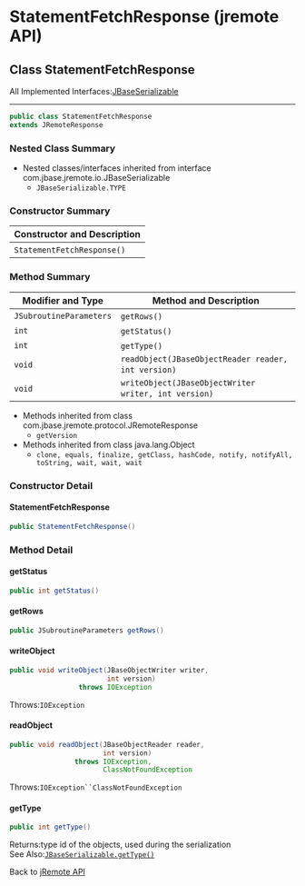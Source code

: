 # StatementFetchResponse (jremote API)

<PageHeader />

## Class StatementFetchResponse

All Implemented Interfaces:[JBaseSerializable](./../../io/jbaseserializable-(jremote-api) "interface in com.jbase.jremote.io")

* * *

```java
public class StatementFetchResponse
extends JRemoteResponse
```

### Nested Class Summary

- Nested classes/interfaces inherited from interface com.jbase.jremote.io.JBaseSerializable
  - `JBaseSerializable.TYPE`

### Constructor Summary

| Constructor and Description |
| --- |
| `StatementFetchResponse()`  |

### Method Summary

| Modifier and Type | Method and Description |
| --- | --- |
| `JSubroutineParameters` | `getRows()`  |
| `int` | `getStatus()`  |
| `int` | `getType()`  |
| `void` | `readObject(JBaseObjectReader reader, int version)`  |
| `void` | `writeObject(JBaseObjectWriter writer, int version)`  |

- Methods inherited from class com.jbase.jremote.protocol.JRemoteResponse
  - `getVersion`
- Methods inherited from class java.lang.Object
  - `clone, equals, finalize, getClass, hashCode, notify, notifyAll, toString, wait, wait, wait`

### Constructor Detail

#### StatementFetchResponse

```java
public StatementFetchResponse()
```

### Method Detail

#### getStatus

```java
public int getStatus()
```

#### getRows

```java
public JSubroutineParameters getRows()
```

#### writeObject

```java
public void writeObject(JBaseObjectWriter writer,
                        int version)
                 throws IOException
```

Throws:`IOException`

#### readObject

```java
public void readObject(JBaseObjectReader reader,
                       int version)
                throws IOException,
                       ClassNotFoundException
```

Throws:`IOException``ClassNotFoundException`

#### getType

```java
public int getType()
```

Returns:type id of the objects, used during the serialization  
See Also:[`JBaseSerializable.getType()`](./../../io/jbaseserializable-(jremote-api)#getType--)

Back to [jRemote API](./../../README.md)
  
<PageFooter />
